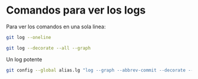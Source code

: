 # Comandos para ver los logs

Para ver los comandos en una sola linea:

```bash
git log --oneline
```

```bash
git log --decorate --all --graph
```

Un log potente

```bash
git config --global alias.lg "log --graph --abbrev-commit --decorate --format=format:'%C(bold blue)%h%C(reset) - %C(bold green)(%ar)%C(reset) %C(white)%s%C(reset) %C(dim white)- %an%C(reset)%C(bold yellow)%d%C(reset)' --all"
```
